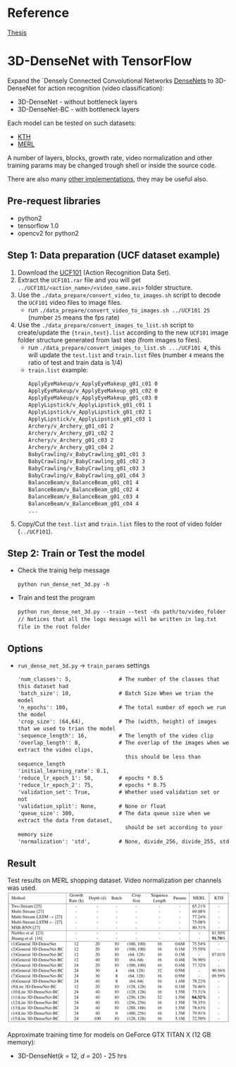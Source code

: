 # Reference

[Thesis](https://ruor.uottawa.ca/bitstream/10393/36739/1/Gu_Dongfeng_2017_thesis.pdf)

# 3D-DenseNet with TensorFlow

Expand the `Densely Connected Convolutional Networks [DenseNets](https://arxiv.org/abs/1608.06993) to 3D-DenseNet for action recognition (video classification):

- 3D-DenseNet - without bottleneck layers
- 3D-DenseNet-BC - with bottleneck layers

Each model can be tested on such datasets:

- [KTH](http://www.nada.kth.se/cvap/actions/)
- [MERL](http://www.merl.com/demos/merl-shopping-dataset)

A number of layers, blocks, growth rate, video normalization and other training params may be changed trough shell or inside the source code.

There are also many [other implementations](https://github.com/liuzhuang13/DenseNet), they may be useful also.

## Pre-request libraries
- python2
- tensorflow 1.0
- opencv2 for python2

## Step 1: Data preparation (UCF dataset example)

1. Download the [UCF101](http://crcv.ucf.edu/data/UCF101/UCF101.rar) (Action Recognition Data Set).
2. Extract the `UCF101.rar` file and you will get `../UCF101/<action_name>/<video_name.avi>` folder structure.
3. Use the `./data_prepare/convert_video_to_images.sh` script to decode the `UCF101` video files to image files.
    - run `./data_prepare/convert_video_to_images.sh ../UCF101 25` (number `25` means the fps rate)
4. Use the `./data_prepare/convert_images_to_list.sh` script to create/update the `{train,test}.list` according to the new `UCF101` image folder structure generated from last step (from images to files).
    - run `./data_prepare/convert_images_to_list.sh .../UCF101 4`, this will update the `test.list` and `train.list` files (number `4` means the ratio of test and train data is 1/4)
    - `train.list` example:
        ```
        ApplyEyeMakeup/v_ApplyEyeMakeup_g01_c01 0
        ApplyEyeMakeup/v_ApplyEyeMakeup_g01_c02 0
        ApplyEyeMakeup/v_ApplyEyeMakeup_g01_c03 0
        ApplyLipstick/v_ApplyLipstick_g01_c01 1
        ApplyLipstick/v_ApplyLipstick_g01_c02 1
        ApplyLipstick/v_ApplyLipstick_g01_c03 1
        Archery/v_Archery_g01_c01 2
        Archery/v_Archery_g01_c02 2
        Archery/v_Archery_g01_c03 2
        Archery/v_Archery_g01_c04 2
        BabyCrawling/v_BabyCrawling_g01_c01 3
        BabyCrawling/v_BabyCrawling_g01_c02 3
        BabyCrawling/v_BabyCrawling_g01_c03 3
        BabyCrawling/v_BabyCrawling_g01_c04 3
        BalanceBeam/v_BalanceBeam_g01_c01 4
        BalanceBeam/v_BalanceBeam_g01_c02 4
        BalanceBeam/v_BalanceBeam_g01_c03 4
        BalanceBeam/v_BalanceBeam_g01_c04 4
        ...
        ```
5. Copy/Cut the `test.list` and `train.list` files to the root of video folder (`../UCF101`).

## Step 2: Train or Test the model

- Check the trainig help message

    `python run_dense_net_3d.py -h`

- Train and test the program

    `python run_dense_net_3d.py --train --test -ds path/to/video_folder` \
    `// Notices that all the logs message will be written in log.txt file in the root folder`


## Options

- `run_dense_net_3d.py` -> `train_params` settings
    ```
    'num_classes': 5,               # The number of the classes that this dataset had
    'batch_size': 10,               # Batch Size When we trian the model
    'n_epochs': 100,                # The total number of epoch we run the model
    'crop_size': (64,64),           # The (width, height) of images that we used to trian the model
    'sequence_length': 16,          # The length of the video clip
    'overlap_length': 8,            # The overlap of the images when we extract the video clips,
                                      this should be less than sequence_length
    'initial_learning_rate': 0.1,
    'reduce_lr_epoch_1': 50,        # epochs * 0.5
    'reduce_lr_epoch_2': 75,        # epochs * 0.75
    'validation_set': True,         # Whether used validation set or not
    'validation_split': None,       # None or float
    'queue_size': 300,              # The data queue size when we extract the data from dataset,
                                      should be set according to your memory size
    'normalization': 'std',         # None, divide_256, divide_255, std
    ```


## Result

Test results on MERL shopping dataset. Video normalization per channels was used.
![image](/fig/result.png)


Approximate training time for models on GeForce GTX TITAN X (12 GB memory):

- 3D-DenseNet(*k* = 12, *d* = 20) - 25 hrs

